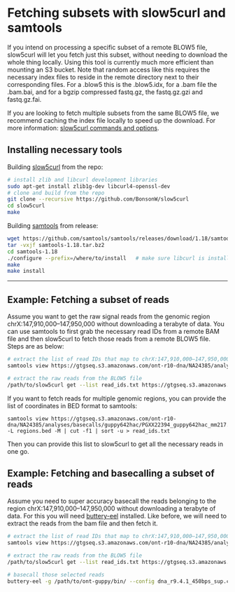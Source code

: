 
# Fetching subsets with slow5curl and samtools

If you intend on processing a specific subset of a remote BLOW5 file, slow5curl will let you fetch just this subset, without needing to download the whole thing locally. Using this tool is currently much more efficient than mounting an S3 bucket. Note that random access like this requires the necessary index files to reside in the remote directory next to their corresponding files. For a .blow5 this is the .blow5.idx, for a .bam file the .bam.bai, and for a bgzip compressed fastq.gz, the fastq.gz.gzi and fastq.gz.fai.

If you are looking to fetch multiple subsets from the same BLOW5 file, we recommend caching the index file locally to speed up the download. For more information: [slow5curl commands and options](https://bonsonw.github.io/slow5curl/commands.html).

## Installing necessary tools

Building [slow5curl](https://github.com/BonsonW/slow5curl) from the repo:

```bash
# install zlib and libcurl development libraries
sudo apt-get install zlib1g-dev libcurl4-openssl-dev
# clone and build from the repo
git clone --recursive https://github.com/BonsonW/slow5curl
cd slow5curl
make
```

Building [samtools](http://www.htslib.org/download/) from release:

```bash
wget https://github.com/samtools/samtools/releases/download/1.18/samtools-1.18.tar.bz2
tar -vxjf samtools-1.18.tar.bz2
cd samtools-1.18
./configure --prefix=/where/to/install   # make sure libcurl is installed on your system so that samtools build with curl enabled
make
make install
```

---

## Example: Fetching a subset of reads

Assume you want to get the raw signal reads from the genomic region chrX:147,910,000–147,950,000 without downloading a terabyte of data. You can use samtools to first grab the necessary read IDs from a remote BAM file and then slow5curl to fetch those reads from a remote BLOW5 file. Steps are as below:

```bash
# extract the list of read IDs that map to chrX:147,910,000–147,950,000 using samtools and bash commands
samtools view https://gtgseq.s3.amazonaws.com/ont-r10-dna/NA24385/analyses/basecalls/guppy642hac/PGXX22394_guppy642hac_mm217.bam chrX:147,910,000-147,950,000 | cut -f 1 | sort -u > read_ids.txt

# extract the raw reads from the BLOW5 file 
/path/to/slow5curl get --list read_ids.txt https://gtgseq.s3.amazonaws.com/ont-r10-dna/NA24385/raw/PGXX22394_reads.blow5 -o selected_reads.blow5
```

If you want to fetch reads for multiple genomic regions, you can provide the list of coordinates in BED format to samtools:
```
samtools view https://gtgseq.s3.amazonaws.com/ont-r10-dna/NA24385/analyses/basecalls/guppy642hac/PGXX22394_guppy642hac_mm217.bam -L regions.bed -M | cut -f1 | sort -u > read_ids.txt 
```
Then you can provide this list to slow5curl to get all the necessary reads in one go.


## Example: Fetching and basecalling a subset of reads

Assume you need to super accuracy basecall the reads belonging to the region chrX:147,910,000–147,950,000 without downloading a terabyte of data. For this you will need [buttery-eel](https://github.com/Psy-Fer/buttery-eel) installed. Like before, we will need to extract the reads from the bam file and then fetch it.

```bash
# extract the list of read IDs that map to chrX:147,910,000–147,950,000 using samtools and bash commands
samtools view https://gtgseq.s3.amazonaws.com/ont-r10-dna/NA24385/analyses/basecalls/guppy642hac/PGXX22394_guppy642hac_mm217.bam chrX:147,910,000-147,950,000 | cut -f 1 | sort -u > read_ids.txt

# extract the raw reads from the BLOW5 file 
/path/to/slow5curl get --list read_ids.txt https://gtgseq.s3.amazonaws.com/ont-r10-dna/NA24385/raw/PGXX22394_reads.blow5 -o selected_reads.blow5

# basecall those selected reads
buttery-eel -g /path/to/ont-guppy/bin/ --config dna_r9.4.1_450bps_sup.cfg --device 'cuda:all' -i selected_reads.blow5 -o  selected_reads.fastq --port 5555  --use_tcp
```

